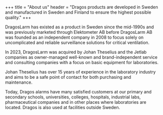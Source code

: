 +++
title = "About us"
header = "Dragos products are developed in Sweden and manufactured in Sweden and Finland to ensure the highest possible quality."
+++

DragosLarm has existed as a product in Sweden since the mid-1990s and was previously marketed through Elektometer AB before DragosLarm AB was founded as an independent company in 2008 to focus solely on uncomplicated and reliable surveillance solutions for critical ventilation.

In 2023, DragosLarm was acquired by Johan Theselius and the Jetlab companies as owner-managed well-known and brand-independent service and consulting companies with a focus on basic equipment for laboratories.

<!--more-->

Johan Theselius has over 15 years of experience in the laboratory industry and aims to be a safe point of contact for both purchasing and maintenance.

Today, Dragos alarms have many satisfied customers at our primary and secondary schools, universities, colleges, hospitals, industrial labs, pharmaceutical companies and in other places where laboratories are located. Dragos is also used at facilities outside Sweden.
